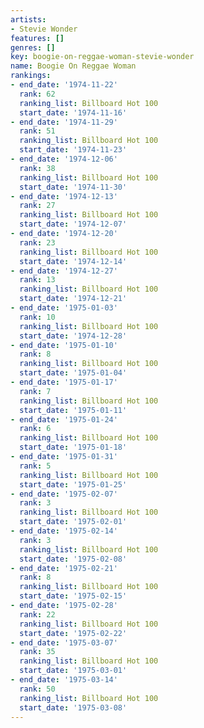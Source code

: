 ```yaml
---
artists:
- Stevie Wonder
features: []
genres: []
key: boogie-on-reggae-woman-stevie-wonder
name: Boogie On Reggae Woman
rankings:
- end_date: '1974-11-22'
  rank: 62
  ranking_list: Billboard Hot 100
  start_date: '1974-11-16'
- end_date: '1974-11-29'
  rank: 51
  ranking_list: Billboard Hot 100
  start_date: '1974-11-23'
- end_date: '1974-12-06'
  rank: 38
  ranking_list: Billboard Hot 100
  start_date: '1974-11-30'
- end_date: '1974-12-13'
  rank: 27
  ranking_list: Billboard Hot 100
  start_date: '1974-12-07'
- end_date: '1974-12-20'
  rank: 23
  ranking_list: Billboard Hot 100
  start_date: '1974-12-14'
- end_date: '1974-12-27'
  rank: 13
  ranking_list: Billboard Hot 100
  start_date: '1974-12-21'
- end_date: '1975-01-03'
  rank: 10
  ranking_list: Billboard Hot 100
  start_date: '1974-12-28'
- end_date: '1975-01-10'
  rank: 8
  ranking_list: Billboard Hot 100
  start_date: '1975-01-04'
- end_date: '1975-01-17'
  rank: 7
  ranking_list: Billboard Hot 100
  start_date: '1975-01-11'
- end_date: '1975-01-24'
  rank: 6
  ranking_list: Billboard Hot 100
  start_date: '1975-01-18'
- end_date: '1975-01-31'
  rank: 5
  ranking_list: Billboard Hot 100
  start_date: '1975-01-25'
- end_date: '1975-02-07'
  rank: 3
  ranking_list: Billboard Hot 100
  start_date: '1975-02-01'
- end_date: '1975-02-14'
  rank: 3
  ranking_list: Billboard Hot 100
  start_date: '1975-02-08'
- end_date: '1975-02-21'
  rank: 8
  ranking_list: Billboard Hot 100
  start_date: '1975-02-15'
- end_date: '1975-02-28'
  rank: 22
  ranking_list: Billboard Hot 100
  start_date: '1975-02-22'
- end_date: '1975-03-07'
  rank: 35
  ranking_list: Billboard Hot 100
  start_date: '1975-03-01'
- end_date: '1975-03-14'
  rank: 50
  ranking_list: Billboard Hot 100
  start_date: '1975-03-08'
---
```


